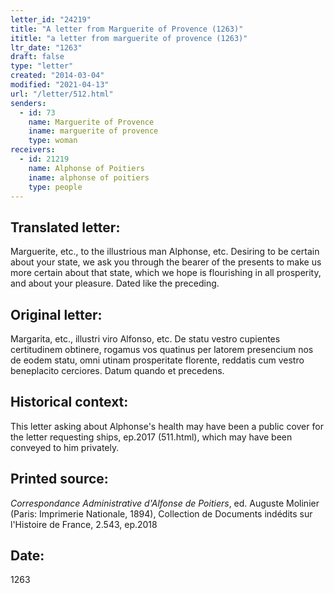 ```yaml
---
letter_id: "24219"
title: "A letter from Marguerite of Provence (1263)"
ititle: "a letter from marguerite of provence (1263)"
ltr_date: "1263"
draft: false
type: "letter"
created: "2014-03-04"
modified: "2021-04-13"
url: "/letter/512.html"
senders:
  - id: 73
    name: Marguerite of Provence
    iname: marguerite of provence
    type: woman
receivers:
  - id: 21219
    name: Alphonse of Poitiers
    iname: alphonse of poitiers
    type: people
---
```

<h2> Translated letter:</h2>Marguerite, etc., to the illustrious man Alphonse, etc.
Desiring to be certain about your state, we ask you through the bearer of the presents to make us more certain about that state, which we hope is flourishing in all prosperity, and about your pleasure.
Dated like the preceding.
<h2 class="mt-4"> Original letter:</h2>Margarita, etc., illustri viro Alfonso, etc. De statu vestro cupientes certitudinem obtinere, rogamus vos quatinus per latorem presencium nos de eodem statu, omni utinam prosperitate florente, reddatis cum vestro beneplacito cerciores. Datum quando et precedens.
<h2 class="mt-4"> Historical context:</h2>This letter asking about Alphonse's health may have been a public cover for the letter requesting ships, ep.2017 (511.html), which may have been conveyed to him privately.
<h2 class="mt-4"> Printed source:</h2><p><em>Correspondance Administrative d'Alfonse de Poitiers</em>, ed. Auguste Molinier (Paris: Imprimerie Nationale, 1894), Collection de Documents indédits sur l'Histoire de France, 2.543, ep.2018</p><h2 class="mt-4"> Date:</h2>1263